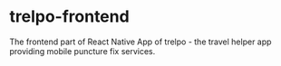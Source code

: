 # trelpo-frontend
The frontend part of React Native App of trelpo - the travel helper app providing mobile puncture fix services.

